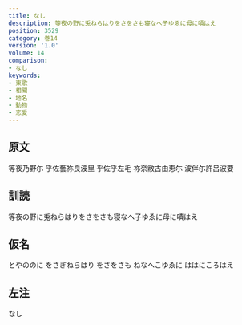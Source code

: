 ```yaml
---
title: なし
description: 等夜の野に兎ねらはりをさをさも寝なへ子ゆゑに母に嘖はえ
position: 3529
category: 巻14
version: '1.0'
volume: 14
comparison:
- なし
keywords:
- 東歌
- 相聞
- 地名
- 動物
- 恋愛
---
```


## 原文

等夜乃野尓 乎佐藝祢良波里 乎佐乎左毛 祢奈敝古由恵尓 波伴尓許呂波要

## 訓読

等夜の野に兎ねらはりをさをさも寝なへ子ゆゑに母に嘖はえ

## 仮名

とやののに をさぎねらはり をさをさも ねなへこゆゑに ははにころはえ

## 左注

なし

